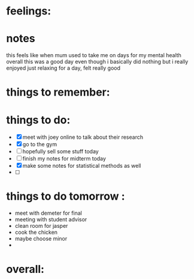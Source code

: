 # feelings:

# notes
this feels like when mum used to take me on days for my mental health 
overall this was a good day even though i basically did nothing but i really enjoyed just relaxing for a day, felt really good 

# things to remember:

# things to do:
- [x] meet with joey online to talk about their research
- [x] go to the gym
- [ ] hopefully sell some stuff today 
- [ ] finish my notes for midterm today 
- [x] make some notes for statistical methods as well 
- [ ] 
# things to do tomorrow :
- meet with demeter for final 
- meeting with student advisor 
- clean room for jasper 
- cook the chicken
- maybe choose minor 
- 
# overall:

